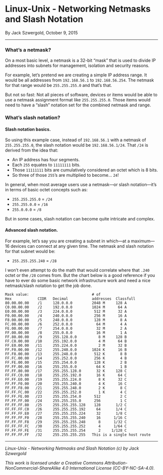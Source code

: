 # Linux-Unix - Networking Netmasks and Slash Notation

By Jack Szwergold, October 9, 2015

***

### What’s a netmask?

On a most basic level, a netmask is a 32-bit “mask” that is used to divide IP addresses into subnets for management, isolation and security reasons.

For example, let’s pretend we are creating a simple IP address range. It would be all addresses from `192.168.56.1` to `192.168.56.254`. The netmask for that range would be `255.255.255.0` and that’s that.

But not so fast: Not all pieces of software, devices or items would be able to use a netmask assignment format like `255.255.255.0`. Those items would need to have a “slash” notation set for the combined netmask and range.

### What’s slash notation?

#### Slash notation basics.

So using this example case, instead of `192.168.56.1` with a netmask of `255.255.255.0`, the slash notation would be `192.168.56.1/24`. That `/24` is derived from the idea that:

- An IP address has four segments.
- Each `255` equates to `11111111` bits.
- Those `11111111` bits are cumulatively considered an octet which is 8 bits.
- So three of those `255`’s are multiplied to become… `24`!

In general, when most average users use a netmask—or slash notation—it’s in terms of basic octet concepts such as:

- `255.255.255.0` = `/24`
- `255.255.0.0` = `/16`
- `255.0.0.0` = `/8`

But in some cases, slash notation can become quite intricate and complex.

#### Advanced slash notation.

For example, let’s say you are creating a subnet in which—at a maximum—16 devices can connect at any given time. The netmask and slash notation for that subnet would be:

- `255.255.255.240` = `/28`

I won’t even attempt to do the math that would correlate where that `.240` octet or the `/28` comes from. But the chart below is a good reference if you have to ever do some basic network infrastructure work and need a nice netmask/slash notation to get the job done.

	Mask value:                             # of
	Hex            CIDR   Decimal           addresses  Classfull
	80.00.00.00    /1     128.0.0.0         2048 M     128 A
	C0.00.00.00    /2     192.0.0.0         1024 M      64 A
	E0.00.00.00    /3     224.0.0.0          512 M      32 A
	F0.00.00.00    /4     240.0.0.0          256 M      16 A
	F8.00.00.00    /5     248.0.0.0          128 M       8 A
	FC.00.00.00    /6     252.0.0.0           64 M       4 A
	FE.00.00.00    /7     254.0.0.0           32 M       2 A
	FF.00.00.00    /8     255.0.0.0           16 M       1 A
	FF.80.00.00    /9     255.128.0.0          8 M     128 B
	FF.C0.00.00   /10     255.192.0.0          4 M      64 B
	FF.E0.00.00   /11     255.224.0.0          2 M      32 B
	FF.F0.00.00   /12     255.240.0.0       1024 K      16 B
	FF.F8.00.00   /13     255.248.0.0        512 K       8 B
	FF.FC.00.00   /14     255.252.0.0        256 K       4 B
	FF.FE.00.00   /15     255.254.0.0        128 K       2 B
	FF.FF.00.00   /16     255.255.0.0         64 K       1 B
	FF.FF.80.00   /17     255.255.128.0       32 K     128 C
	FF.FF.C0.00   /18     255.255.192.0       16 K      64 C
	FF.FF.E0.00   /19     255.255.224.0        8 K      32 C
	FF.FF.F0.00   /20     255.255.240.0        4 K      16 C
	FF.FF.F8.00   /21     255.255.248.0        2 K       8 C
	FF.FF.FC.00   /22     255.255.252.0        1 K       4 C
	FF.FF.FE.00   /23     255.255.254.0      512         2 C
	FF.FF.FF.00   /24     255.255.255.0      256         1 C
	FF.FF.FF.80   /25     255.255.255.128    128       1/2 C
	FF.FF.FF.C0   /26     255.255.255.192     64       1/4 C
	FF.FF.FF.E0   /27     255.255.255.224     32       1/8 C
	FF.FF.FF.F0   /28     255.255.255.240     16      1/16 C
	FF.FF.FF.F8   /29     255.255.255.248      8      1/32 C
	FF.FF.FF.FC   /30     255.255.255.252      4      1/64 C
	FF.FF.FF.FE   /31     255.255.255.254      2     1/128 C
	FF.FF.FF.FF   /32     255.255.255.255   This is a single host route

***

*Linux-Unix - Networking Netmasks and Slash Notation (c) by Jack Szwergold*

*This work is licensed under a Creative Commons Attribution-NonCommercial-ShareAlike 4.0 International License (CC-BY-NC-SA-4.0).*